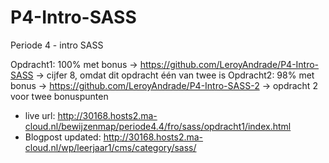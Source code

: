 # P4-Intro-SASS
Periode 4 - intro SASS

Opdracht1: 100% met bonus -> https://github.com/LeroyAndrade/P4-Intro-SASS -> cijfer 8, omdat dit opdracht één van twee is
Opdracht2: 98% met bonus -> https://github.com/LeroyAndrade/P4-Intro-SASS-2 -> opdracht 2 voor twee bonuspunten 

+ live url: http://30168.hosts2.ma-cloud.nl/bewijzenmap/periode4.4/fro/sass/opdracht1/index.html
+ Blogpost updated: http://30168.hosts2.ma-cloud.nl/wp/leerjaar1/cms/category/sass/
